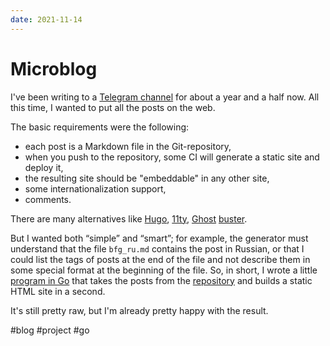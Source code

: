 ```yaml
---
date: 2021-11-14
---
```


# Microblog

I've been writing to a [Telegram channel](https://t.me/chuhlomin_channel) for about a year and a half now.
All this time, I wanted to put all the posts on the web.

The basic requirements were the following:

* each post is a Markdown file in the Git-repository,
* when you push to the repository, some CI will generate a static site and deploy it,
* the resulting site should be "embeddable" in any other site,
* some internationalization support,
* comments.

There are many alternatives like [Hugo](https://gohugo.io),
[11ty](https://www.11ty.dev), [Ghost](http://ghost.org)
[buster](https://github.com/axitkhurana/buster).

But I wanted both “simple” and “smart”; for example,
the generator must understand that the file `bfg_ru.md` contains the post in Russian,
or that I could list the tags of posts at the end of the file and not describe them in some special format at the beginning of the file.
So, in short, I wrote a little [program in Go](https://github.com/chuhlomin/genblog) that takes the posts from the [repository](https://github.com/chuhlomin/micro) and builds a static HTML site in a second.

It's still pretty raw, but I'm already pretty happy with the result.

#blog #project #go
